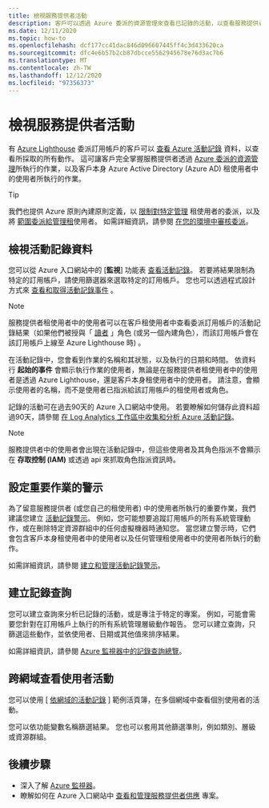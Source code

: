 ```yaml
---
title: 檢視服務提供者活動
description: 客戶可以透過 Azure 委派的資源管理來查看已記錄的活動，以查看服務提供者所執行的動作。
ms.date: 12/11/2020
ms.topic: how-to
ms.openlocfilehash: dcf177cc41dac846d096607445ff4c3d433620ca
ms.sourcegitcommit: dfc4e6b57b2cb87dbcce5562945678e76d3ac7b6
ms.translationtype: MT
ms.contentlocale: zh-TW
ms.lasthandoff: 12/12/2020
ms.locfileid: "97356373"
---
```

# <a name="view-service-provider-activity"></a>檢視服務提供者活動

有 [Azure Lighthouse](../overview.md) 委派訂用帳戶的客戶可以 [查看 Azure 活動記錄](../../azure-monitor/platform/platform-logs-overview.md) 資料，以查看所採取的所有動作。 這可讓客戶完全掌握服務提供者透過 [Azure 委派的資源管理](../concepts/azure-delegated-resource-management.md)所執行的作業，以及客戶本身 Azure Active Directory (Azure AD) 租使用者中的使用者所執行的作業。

> [!TIP]
> 我們也提供 Azure 原則內建原則定義，以 [限制對特定管理](https://github.com/Azure/azure-policy/blob/master/built-in-policies/policyDefinitions/Lighthouse/AllowCertainManagingTenantIds_Deny.json) 租使用者的委派，以及將 [範圍委派給管理租](https://github.com/Azure/azure-policy/blob/master/built-in-policies/policyDefinitions/Lighthouse/Lighthouse_Delegations_Audit.json)使用者。 如需詳細資訊，請參閱 [在您的環境中審核委派](view-manage-service-providers.md#audit-delegations-in-your-environment)。

## <a name="view-activity-log-data"></a>檢視活動記錄資料

您可以從 Azure 入口網站中的 [**監視**] 功能表 [查看活動記錄](../../azure-monitor/platform/activity-log.md#view-the-activity-log)。 若要將結果限制為特定的訂用帳戶，請使用篩選器來選取特定的訂用帳戶。 您也可以透過程式設計方式來 [查看和取得活動記錄事件](../../azure-monitor/platform/activity-log.md#view-the-activity-log) 。

> [!NOTE]
> 服務提供者租使用者中的使用者可以在客戶租使用者中查看委派訂用帳戶的活動記錄結果（如果他們被授與「 [讀者](../../role-based-access-control/built-in-roles.md#reader) 」角色 (或另一個內建角色），而該訂用帳戶會在該訂用帳戶上線至 Azure Lighthouse 時) 。

在活動記錄中，您會看到作業的名稱和其狀態，以及執行的日期和時間。 依資料行 **起始的事件** 會顯示執行作業的使用者，無論是在服務提供者租使用者中的使用者是透過 Azure Lighthouse，還是客戶本身租使用者中的使用者。 請注意，會顯示使用者的名稱，而不是使用者已指派給該訂用帳戶的租使用者或角色。

記錄的活動可在過去90天的 Azure 入口網站中使用。 若要瞭解如何儲存此資料超過90天，請參閱 [在 Log Analytics 工作區中收集和分析 Azure 活動記錄](../../azure-monitor/platform/activity-log.md)。

> [!NOTE]
> 服務提供者中的使用者會出現在活動記錄中，但這些使用者及其角色指派不會顯示在 **存取控制 (IAM)** 或透過 api 來抓取角色指派資訊時。

## <a name="set-alerts-for-critical-operations"></a>設定重要作業的警示

為了留意服務提供者 (或您自己的租使用者) 中的使用者所執行的重要作業，我們建議您建立 [活動記錄警示](../../azure-monitor/platform/activity-log-alerts.md)。 例如，您可能想要追蹤訂用帳戶的所有系統管理動作，或在刪除特定資源群組中的任何虛擬機器時通知您。 當您建立警示時，它們會包含客戶本身租使用者中的使用者以及任何管理租使用者中的使用者所執行的動作。

如需詳細資訊，請參閱 [建立和管理活動記錄警示](../../azure-monitor/platform/alerts-activity-log.md)。

## <a name="create-log-queries"></a>建立記錄查詢

您可以建立查詢來分析已記錄的活動，或是專注于特定的專案。 例如，可能會需要您針對在訂用帳戶上執行的所有系統管理層級動作報告。 您可以建立查詢，只篩選這些動作，並依使用者、日期或其他值來排序結果。

如需詳細資訊，請參閱 [Azure 監視器中的記錄查詢總覽](../../azure-monitor/log-query/log-query-overview.md)。

## <a name="view-user-activity-across-domains"></a>跨網域查看使用者活動

您可以使用 [ [依網域的活動記錄](https://github.com/Azure/Azure-Lighthouse-samples/tree/master/templates/workbook-activitylogs-by-domain) ] 範例活頁簿，在多個網域中查看個別使用者的活動。

您可以依功能變數名稱篩選結果。 您也可以套用其他篩選準則，例如類別、層級或資源群組。

## <a name="next-steps"></a>後續步驟

- 深入了解 [Azure 監視器](../../azure-monitor/index.yml)。
- 瞭解如何在 Azure 入口網站中 [查看和管理服務提供者供應](view-manage-service-providers.md) 專案。
